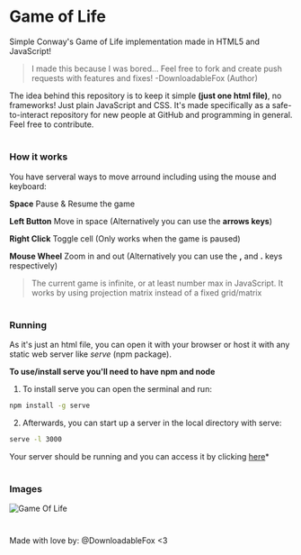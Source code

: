 # Game of Life
Simple Conway's Game of Life implementation made in HTML5 and JavaScript! 

> I made this because I was bored... Feel free to fork and create push requests with features and fixes! -DownloadableFox (Author)

The idea behind this repository is to keep it simple **(just one html file)**, no frameworks! Just plain JavaScript and CSS. It's made specifically as a safe-to-interact repository for new people at GitHub and programming in general. Feel free to contribute.

#
### How it works

You have serveral ways to move arround including using the mouse and keyboard:

**Space** Pause & Resume the game

**Left Button** Move in space (Alternatively you can use the **arrows keys**)

**Right Click** Toggle cell (Only works when the game is paused)

**Mouse Wheel** Zoom in and out (Alternatively you can use the **,** and **.** keys respectively)

> The current game is infinite, or at least number max in JavaScript. It works by using projection matrix instead of a fixed grid/matrix

#
### Running
As it's just an html file, you can open it with your browser or host it with any static web server like *serve* (npm package).

**To use/install serve you'll need to have npm and node**


1) To install serve you can open the serminal and run:
```bash
npm install -g serve
```
2) Afterwards, you can start up a server in the local directory with serve:
```bash
serve -l 3000
```
Your server should be running and you can access it by clicking [here](http://localhost:3000)*
#
### Images
![Game Of Life](https://user-images.githubusercontent.com/58178791/145637104-96bfd81d-82ae-44e1-9542-7da10976c805.png)

#
Made with love by: @DownloadableFox <3
